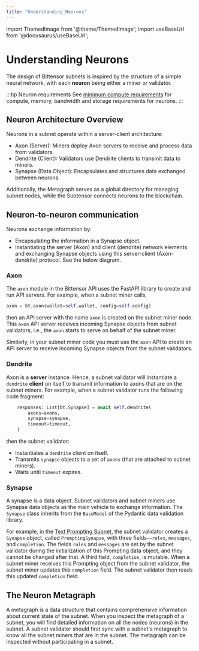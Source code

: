 ```yaml
---
title: "Understanding Neurons"
---
```


import ThemedImage from '@theme/ThemedImage';
import useBaseUrl from '@docusaurus/useBaseUrl';

# Understanding Neurons


<!-- This needs to be updated and better, and consoloditated with the description in docstring in bittensor, so there isn't redundancy or inconsistency!!!) 

http://localhost:3000/python-api/html/autoapi/bittensor/core/metagraph/index.html#bittensor.core.metagraph.Metagraph
-->

The design of Bittensor subnets is inspired by the structure of a simple neural network, with each **neuron** being either a miner or validator.

:::tip Neuron requirements
See [minimum compute requirements](https://github.com/opentensor/bittensor-subnet-template/blob/main/min_compute.yml) for compute, memory, bandwidth and storage requirements for neurons.
:::

## Neuron Architecture Overview

Neurons in a subnet operate within a server-client architecture:

- Axon (Server): Miners deploy Axon servers to receive and process data from validators.
- Dendrite (Client): Validators use Dendrite clients to transmit data to miners.
- Synapse (Data Object): Encapsulates and structures data exchanged between neurons.

Additionally, the Metagraph serves as a global directory for managing subnet nodes, while the Subtensor connects neurons to the blockchain.

## Neuron-to-neuron communication

Neurons exchange information by:

- Encapsulating the information in a Synapse object.
- Instantiating the server (Axon) and client (dendrite) network elements and exchanging Synapse objects using this server-client (Axon-dendrite) protocol. See the below diagram.

<center>
<ThemedImage
alt="Incentive Mechanism Big Picture"
sources={{
    light: useBaseUrl('/img/docs/second-building-blocks.svg'),
    dark: useBaseUrl('/img/docs/dark-second-building-blocks.svg'),
  }}
/>
</center>

### Axon

The `axon` module in the Bittensor API uses the FastAPI library to create and run API servers. For example, when a subnet miner calls,

```python
axon = bt.axon(wallet=self.wallet, config=self.config)
```

then an API server with the name `axon` is created on the subnet miner node. This `axon` API server receives incoming Synapse objects from subnet validators, i.e., the `axon` starts to serve on behalf of the subnet miner.

Similarly, in your subnet miner code you must use the `axon` API to create an API server to receive incoming Synapse objects from the subnet validators.

### Dendrite

Axon is a **server** instance. Hence, a subnet validator will instantiate a `dendrite` **client** on itself to transmit information to axons that are on the subnet miners. For example, when a subnet validator runs the following code fragment:

```python
    responses: List[bt.Synapse] = await self.dendrite(
        axons=axons,
        synapse=synapse,
        timeout=timeout,
    )
```

then the subnet validator:

- Instantiates a `dendrite` client on itself.
- Transmits `synapse` objects to a set of `axons` (that are attached to subnet miners).
- Waits until `timeout` expires.

### Synapse

A synapse is a data object. Subnet validators and subnet miners use Synapse data objects as the main vehicle to exchange information. The `Synapse` class inherits from the `BaseModel` of the Pydantic data validation library.

For example, in the [Text Prompting Subnet](https://github.com/macrocosm-os/prompting/blob/414abbb72835c46ccc5c652e1b1420c0c2be5c03/prompting/protocol.py#L27), the subnet validator creates a `Synapse` object, called `PromptingSynapse`, with three fields—`roles`, `messages`, and `completion`. The fields `roles` and `messages` are set by the subnet validator during the initialization of this Prompting data object, and they cannot be changed after that. A third field, `completion`, is mutable. When a subnet miner receives this Prompting object from the subnet validator, the subnet miner updates this `completion` field. The subnet validator then reads this updated `completion` field.

## The Neuron Metagraph

A metagraph is a data structure that contains comprehensive information about current state of the subnet. When you inspect the metagraph of a subnet, you will find detailed information on all the nodes (neurons) in the subnet. A subnet validator should first sync with a subnet's metagraph to know all the subnet miners that are in the subnet. The metagraph can be inspected without participating in a subnet.
